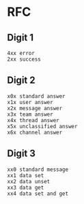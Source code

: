 # RFC


## Digit 1

```
4xx error
2xx success
```

## Digit 2

```
x0x standard answer
x1x user answer
x2x message answer
x3x team answer
x4x thread answer
x5x unclassified answer
x6x channel answer
```

## Digit 3

```
xx0 standard message
xx1 data set
xx2 data unset
xx3 data get
xx4 data set and get
```